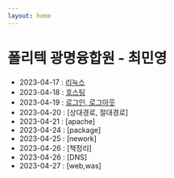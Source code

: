 ```yaml
---
layout: home
---
```


# 폴리텍 광명융합원 - 최민영

* 2023-04-17 : [리눅스](linux)
* 2023-04-18 : [호스팅](hosting)
* 2023-04-19 : [로그인, 로그아웃](login-logout)
* 2023-04-20 : [상대경로, 절대경로]
* 2023-04-21 : [apache]
* 2023-04-24 : [package]
* 2023-04-25 : [nework]
* 2023-04-26 : [책정리]
* 2023-04-26 : [DNS]
* 2023-04-27 : [web,was]